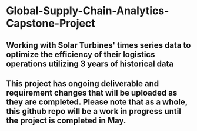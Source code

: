 # Global-Supply-Chain-Analytics-Capstone-Project

## Working with Solar Turbines' times series data to optimize the efficiency of their logistics operations utilizing 3 years of historical data 

## This project has ongoing deliverable and requirement changes that will be uploaded as they are completed. Please note that as a whole, this github repo will be a work in progress until the project is completed in May.
